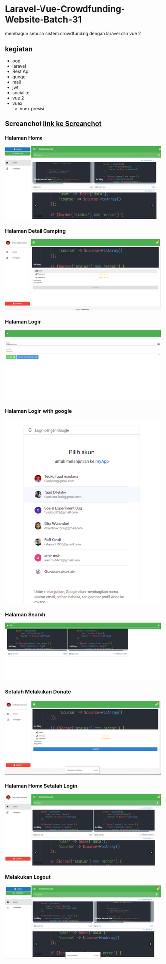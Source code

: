 # Laravel-Vue-Crowdfunding-Website-Batch-31
membagun sebuah sistem crowdfunding dengan laravel dan vue 2
## kegiatan 
* oop
* laravel
* Rest Api
* queqe
* mail
* jwt
* socialite
* vue 2
* vuex
  * vuex presisi

## Screanchot [link ke Screanchot](https://github.com/fuadvi/Laravel-Vue-Crowdfunding-Website-Batch-31/tree/main/Screenshot)
### Halaman Home
![Gambar home](https://github.com/fuadvi/Laravel-Vue-Crowdfunding-Website-Batch-31/blob/main/Screenshot/halaman%20home.png)
### Halaman Detail Camping
![Gambar detail camping](https://github.com/fuadvi/Laravel-Vue-Crowdfunding-Website-Batch-31/blob/main/Screenshot/detail%20camping.png)
### Halaman Login
![Gambar Login](https://github.com/fuadvi/Laravel-Vue-Crowdfunding-Website-Batch-31/blob/main/Screenshot/halaman%20login.png)
### Halaman Login with google
![Gambar Login dengan google](https://github.com/fuadvi/Laravel-Vue-Crowdfunding-Website-Batch-31/blob/main/Screenshot/login%20with%20google.png)
### Halaman Search
![Gambar Search](https://github.com/fuadvi/Laravel-Vue-Crowdfunding-Website-Batch-31/blob/main/Screenshot/halaman%20pencarian.png)
### Setalah Melakukan Donate
![Gambar Donate](https://github.com/fuadvi/Laravel-Vue-Crowdfunding-Website-Batch-31/blob/main/Screenshot/setelah%20melakukan%20donate.png)
### Halaman Home Setalah Login
![Gambar setelah login](https://github.com/fuadvi/Laravel-Vue-Crowdfunding-Website-Batch-31/blob/main/Screenshot/galaman%20home%20setelah%20login.png)
### Melakukan Logout
![Gambar Logout](https://github.com/fuadvi/Laravel-Vue-Crowdfunding-Website-Batch-31/blob/main/Screenshot/setelah%20logout.png)

